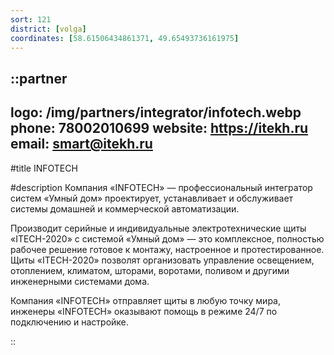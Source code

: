 ```yaml
---
sort: 121
district: [volga]
coordinates: [58.61506434861371, 49.65493736161975]
---
```


::partner
---
logo: /img/partners/integrator/infotech.webp
phone: 78002010699
website: https://itekh.ru
email: smart@itekh.ru
---

#title
INFOTECH

#description
Компания «INFOTECH» — профессиональный интегратор систем «Умный дом» проектирует, устанавливает и обслуживает системы домашней и коммерческой автоматизации.

Производит серийные и индивидуальные электротехнические щиты «ITECH-2020» с системой «Умный дом» — это комплексное, полностью рабочее решение готовое к монтажу, настроенное и протестированное. Щиты «ITECH-2020» позволят организовать управление освещением, отоплением, климатом, шторами, воротами, поливом и другими инженерными системами дома.

Компания «INFOTECH» отправляет щиты в любую точку мира, инженеры «INFOTECH» оказывают помощь в режиме 24/7 по подключению и настройке.

::

